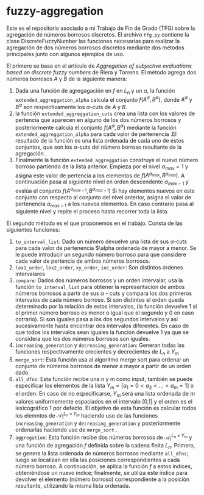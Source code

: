 # fuzzy-aggregation
Este es el repositorio asociado a mi Trabajo de Fin de Grado (TFG) sobre la agregación de números borrosos discretos.
El archivo `tfg.py` contiene la clase DiscreteFuzzyNumber las funciones necesarias para realizar la agregación de dos números borrosos discretos mediante dos métodos principales junto con algunos ejemplos de uso.

El primero se basa en el artículo de *Aggregation of subjective evaluations based on
discrete fuzzy numbers* de Riera y Torrens. El método agrega dos números borrosos *A* y *B* de la siguiente manera:

1. Dada una función de agregagación en  $f$  en $L_n$ y un $\alpha$, la función `extended_aggreggation_alpha`  calcula el conjunto $f(A^{\alpha},B^{\alpha})$, donde $A^{\alpha}$ y $B^{\alpha}$ son respectivamente los $\alpha$-cuts de $A$ y $B$. 
2. la función `extended_aggreggation_cuts`  crea una lista con los valores de pertencia que aparecen en alguno de los dos números borrosos y posteriormente calcula el conjunto $f(A^{\alpha},B^{\alpha})$ mediante la función `extended_aggreggation_alpha` para cada valor de pertenencia .El resultado de la función es una lista ordenada de cada uno de estos conjuntos, que son los $\alpha$-cuts del número borroso resultante de la agregación .
3. Finalmente la función  `extended_aggreggation` construye el nuevo número borroso partiendo de la lista anterior. Empieza por el nivel $\alpha_{max}=1$ y asigna este valor de pertencia a los elementos de $f(A^{\alpha_{max}},B^{\alpha_{max}})$. A continuación pasa al siguiente nivel en orden descendente  $\alpha_{max-1}$ y evalúa el conjunto $f(A^{\alpha_{max-1}},B^{\alpha_{max-1}})$ Si hay elementos nuevos en este conjunto con respecto al conjunto del nivel anterior, asigna el valor de pertenencia $\alpha_{max-1}$ a los nuevos elementos. En caso contrario pasa al siguiente nivel y repite el proceso hasta recorrer toda la lista.


El segundo método es el que proponemos en el trabajo. Consta de las siguientes funciones:
1. `to_interval_list`: Dado un número devuelve una lista de sus $\alpha$-cuts para cada valor de pertenencia $\alpha ordenada de mayor a menor. Se le puede introducir un segundo número borroso para que considere cada valor de pertencia de ambos números borrosos.
2. `lex1_order`, `lex2_order`, `xy_order`, `inc_order`: Son distintos órdenes intervalares
3. `compare`: Dados dos números borrosos y un orden intervalar, usa la función `to_interval_list` para obtener la representación de ambos números borrosos a partir de sus $\alpha$ - cuts y compara los dos primeros intervalos de cada número borroso. Si son distintos el orden queda determinado por la relación de estos intervalos, (la función devuelve 1 si el primer número borroso es menor o igual que el segundo y 0 en caso cotrario). Si son iguales pasa a los dos segundos intervalos y así sucesivamente hasta encontrar dos intervalos diferentes. En caso de que todos los intervalos sean iguales la función devuelve 1 ya que se considera que los dos números borrosos son iguales.
4. `increasing_generation` y `decreasing_generation`: Generan todas las funciones respectivamente crecientes y decrecientes de $L_n$ a $Y_m$
5. `merge_sort`: Esta función usa al algoritmo merge sort para ordenar un conjunto de números borrosos  de menor a mayor a partir de un orden dado.
6. `all_dfns`: Esta función recibe una n y m como input, también se puede especificar los elementos de la lista $Y_m=[a_1=0<a_2< ... <a_m=1]$ o el orden. En caso de no especificarse, $Y_m$ será una lista ordenada de $m$ valores uniformemente espaciados en el intervalo [0,1] y el orden es el lexicográfico 1 por defecto. El objetivo de esta función es calcular todos los elemntos de $\mathcal{A}_1^{L_n \times Y_m}$ haciendo uso de las funciones `increasing_generation` y `decreasing_generation` y posteriormente ordenarlas haciendo uso de `merge_sort` .
7. `aggregation`: Esta función recibe dos números borrosos de $\mathcal{A}_1^{L_n \times Y_m}$ y una función de agregación $f$ definida sobre la cadena finita $L_n$. Primero, se genera la lista ordenada de números borrosos mediante `all_dfns`; luego se localizan en ella las posiciones correspondientes a cada número borroso. A continuación, se aplica la función $f$ a estos índices, obteniéndose un nuevo índice; finalmente, se utiliza este índice para devolver el elemento (número borroso) correspondiente a la posición resultante, utilizando la misma lista ordenada.
